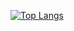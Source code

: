 
<!--   ![Anurag's github stats](https://github-readme-stats.vercel.app/api?username=areeg94fahad&show_icons=true&count_private=true&theme=radical)
 -->
[![Top Langs](https://github-readme-stats.vercel.app/api/top-langs/?username=AREEG94FAhad&layout=compact)](https://github.com/anuraghazra/github-readme-stats)

 
